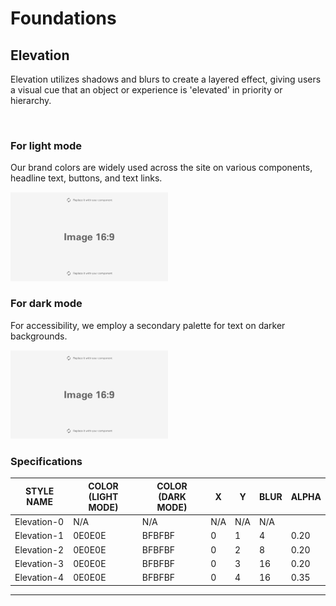 # Foundations

## Elevation

Elevation utilizes shadows and blurs to create a layered effect, giving users a visual cue that an object or experience is 'elevated' in priority or hierarchy.

</br>

### For light mode

Our brand colors are widely used across the site on various components, headline text, buttons, and text links.

<img src="/assets/images/placeholder.jpg" alt="Placeholder" style="max-width: 50%;" width="800">

</br>

### For dark mode

For accessibility, we employ a secondary palette for text on darker backgrounds.

<img src="/assets/images/placeholder.jpg" alt="Placeholder" style="max-width: 50%;" width="800">

</br>

### Specifications

| STYLE NAME | COLOR (LIGHT MODE)| COLOR (DARK MODE) | X | Y | BLUR | ALPHA |
| -------- | -------- | -------- | -------- | -------- | -------- | -------- |
| Elevation-0   | N/A   | N/A   | N/A   | N/A   | N/A   |
| Elevation-1  | 0E0E0E  | BFBFBF  | 0  | 1  | 4  | 0.20  |
| Elevation-2  | 0E0E0E  | BFBFBF  | 0  | 2  | 8  | 0.20  |
| Elevation-3  | 0E0E0E  | BFBFBF  | 0  | 3  | 16  | 0.20  |
| Elevation-4  | 0E0E0E  | BFBFBF  | 0  | 4  | 16  | 0.35  |
___
